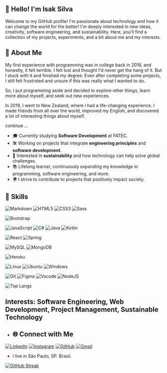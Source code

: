 ## 👋 Hello! I'm Isak Silva

Welcome to my GitHub profile! I'm passionate about technology and how it can change the world for the better! I'm deeply interested in new ideas, creativity, software engineering, and sustainability. Here, you'll find a collection of my projects, experiments, and a bit about me and my interests.

## 🚀 About Me

My first experience with programming was in college back in 2016, and honestly, it felt terrible. I felt lost and thought I'd never get the hang of it. But I stuck with it and finished my degree. Even after completing some projects, I still felt frustrated and unsure if this was really what I wanted to do.

So, I put programming aside and decided to explore other things, learn more about myself, and seek out new experiences.

In 2019, I went to New Zealand, where I had a life-changing experience. I made friends from all over the world, improved my English, and discovered a lot of interesting things about myself.

continue ...


- 🎓 Currently studying **Software Development** at FATEC.
- 🛠️ Working on projects that integrate **engineering principles** and **software development**.
- 🌱 Interested in **sustainability** and how technology can help solve global challenges.
- 📚 Lifelong learner, continuously expanding my knowledge in programming, software engineering, and more.
- 🌍 I strive to contribute to projects that positively impact society.

## 🔧 Skills


![Markdown](https://img.shields.io/badge/Markdown-000?style=for-the-badge&logo=markdown) ![HTML5](https://img.shields.io/badge/HTML5-E34F26?style=for-the-badge&logo=html5&logoColor=white) ![CSS3](https://img.shields.io/badge/CSS3-1572B6?style=for-the-badge&logo=css3&logoColor=white) ![Sass](https://img.shields.io/badge/Sass-000?style=for-the-badge&logo=sass) 

![Bootstrap](https://img.shields.io/badge/-boostrap-0D1117?style=for-the-badge&logo=bootstrap&labelColor=0D1117)

![JavaScript](https://img.shields.io/badge/JavaScript-F7DF1E?style=for-the-badge&logo=javascript&logoColor=black) ![C#](https://img.shields.io/badge/C%23-239120?style=for-the-badge&logo=c-sharp&logoColor=white) ![Java](https://img.shields.io/badge/java-%23ED8B00.svg?style=for-the-badge&logo=openjdk&logoColor=white) ![Kotlin](https://img.shields.io/badge/Kotlin-0095D5?&style=for-the-badge&logo=kotlin&logoColor=white)

![React](https://img.shields.io/badge/React-20232A?style=for-the-badge&logo=react&logoColor=61DAFB)  ![Spring](https://img.shields.io/badge/spring-%236DB33F.svg?style=for-the-badge&logo=spring&logoColor=white)  

![MySQL](https://img.shields.io/badge/MySQL-00000F?style=for-the-badge&logo=mysql&logoColor=white) ![MongoDB](https://img.shields.io/badge/MongoDB-%234ea94b.svg?style=for-the-badge&logo=mongodb&logoColor=white)

![Heroku](https://img.shields.io/badge/heroku-%23430098.svg?style=for-the-badge&logo=heroku&logoColor=white)

![Linux](https://img.shields.io/badge/Linux-000?style=for-the-badge&logo=linux&logoColor=FCC624) ![Ubuntu](https://img.shields.io/badge/Ubuntu-35495E?style=for-the-badge&logo=ubuntu&logoColor=2CA5E0) ![Windows](https://img.shields.io/badge/Windows-000?style=for-the-badge&logo=windows&logoColor=2CA5E0)

![Git](https://img.shields.io/badge/GIT-E44C30?style=for-the-badge&logo=git&logoColor=white) ![Figma](https://img.shields.io/badge/Figma-696969?style=for-the-badge&logo=figma&logoColor=figma) ![Vscode](https://img.shields.io/badge/Vscode-007ACC?style=for-the-badge&logo=visual-studio-code&logoColor=white) ![NodeJS](https://img.shields.io/badge/node.js-6DA55F?style=for-the-badge&logo=node.js&logoColor=white)


![Top Langs](https://github-readme-stats-git-masterrstaa-rickstaa.vercel.app/api/top-langs/?username=isakfbs&layout=compact&bg_color=000&border_color=30A3DC&title_color=E94D5F&text_color=FFF)

## **Interests:** Software Engineering, Web Development, Project Management, Sustainable Technology

- ## 🌐 Connect with Me

[![LinkedIn](https://img.shields.io/badge/LinkedIn-0077B5?style=for-the-badge&logo=linkedin&logoColor=white)](https://www.linkedin.com/in/isakfbs/)    [![Instagram](https://img.shields.io/badge/-Instagram-%23E4405F?style=for-the-badge&logo=instagram&logoColor=white)](https://www.instagram.com/isak_fbs/)    [![GitHub](https://img.shields.io/badge/GitHub-100000?style=for-the-badge&logo=github&logoColor=white)](https://github.com/isakfbs)    [![Gmail](https://img.shields.io/badge/Gmail-333333?style=for-the-badge&logo=gmail&logoColor=red)](mailto:isakfreires98@gmail.com)

- I live in São Paulo, SP. Brasil.




[![GitHub Streak](https://streak-stats.demolab.com/?user=isakfbs&theme=bear&background=000&border=30A3DC&dates=FFF)](https://git.io/streak-stats)


<!--
**isakfbs/isakfbs** is a ✨ _special_ ✨ repository because its `README.md` (this file) appears on your GitHub profile.

Here are some ideas to get you started:

- 🔭 I’m currently working on ...
- 🌱 I’m currently learning ...
- 👯 I’m looking to collaborate on ...
- 🤔 I’m looking for help with ...
- 💬 Ask me about ...
- 📫 How to reach me: ...
- 😄 Pronouns: ...
- ⚡ Fun fact: ...

Feel free to explore my repositories and reach out if you'd like to collaborate or have any questions. Let's create something amazing together!

Here are some of the projects I'm working on:

- **[Technical Support System](https://github.com/IsakFreires/technical-support-system)** - A comprehensive system to manage my technical support service.
- **[Sustainability Web Project](https://github.com/IsakFreires/sustainability-web-project)** - Developing a website with a focus on sustainability goals (ODS).
- **[Engineering Practice](https://github.com/IsakFreires/engineering-practice)** - A project where I implement and practice software engineering principles.

-->
